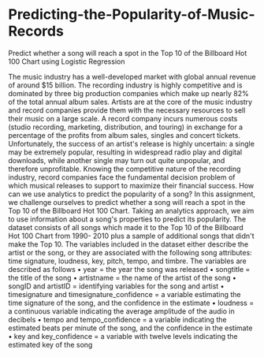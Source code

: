 # Predicting-the-Popularity-of-Music-Records
Predict whether a song will reach a spot in the Top 10 of the Billboard Hot 100 Chart using Logistic Regression

The music industry has a well-developed market with global annual revenue of around $15 billion. The
recording industry is highly competitive and is dominated by three big production companies which make
up nearly 82% of the total annual album sales.
Artists are at the core of the music industry and record companies provide them with the necessary
resources to sell their music on a large scale.
A record company incurs numerous costs (studio recording, marketing, distribution, and touring) in
exchange for a percentage of the profits from album sales, singles and concert tickets. Unfortunately,
the success of an artist's release is highly uncertain: a single may be extremely popular, resulting in
widespread radio play and digital downloads, while another single may turn out quite unpopular, and
therefore unprofitable. Knowing the competitive nature of the recording industry, record companies
face the fundamental decision problem of which musical releases to support to maximize their financial
success.
How can we use analytics to predict the popularity of a song? In this assignment, we challenge ourselves
to predict whether a song will reach a spot in the Top 10 of the Billboard Hot 100 Chart. Taking an
analytics approach, we aim to use information about a song's properties to predict its popularity.
The dataset consists of all songs which made it to the Top 10 of the Billboard Hot 100 Chart from 1990-
2010 plus a sample of additional songs that didn't make the Top 10. The variables included in the
dataset either describe the artist or the song, or they are associated with the following song attributes:
time signature, loudness, key, pitch, tempo, and timbre.
The variables are described as follows
• year = the year the song was released
• songtitle = the title of the song
• artistname = the name of the artist of the song
• songID and artistID = identifying variables for the song and artist
• timesignature and timesignature_confidence = a variable estimating the time signature of the
song, and the confidence in the estimate
• loudness = a continuous variable indicating the average amplitude of the audio in decibels
• tempo and tempo_confidence = a variable indicating the estimated beats per minute of the
song, and the confidence in the estimate
• key and key_confidence = a variable with twelve levels indicating the estimated key of the song

